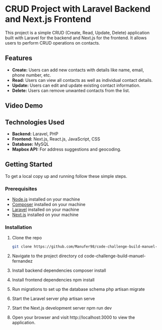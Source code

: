 # CRUD Project with Laravel Backend and Next.js Frontend

This project is a simple CRUD (Create, Read, Update, Delete) application built with Laravel for the backend and Next.js for the frontend. It allows users to perform CRUD operations on contacts.

## Features

- **Create:** Users can add new contacts with details like name, email, phone number, etc.
- **Read:** Users can view all contacts as well as individual contact details.
- **Update:** Users can edit and update existing contact information.
- **Delete:** Users can remove unwanted contacts from the list.

## Video Demo


## Technologies Used

- **Backend:** Laravel, PHP
- **Frontend:** Next.js, React.js, JavaScript, CSS
- **Database:** MySQL
- **Mapbox API:** For address suggestions and geocoding.

## Getting Started

To get a local copy up and running follow these simple steps.

### Prerequisites

- [Node.js](https://nodejs.org/) installed on your machine
- [Composer](https://getcomposer.org/) installed on your machine
- [Laravel](https://laravel.com/docs/8.x/installation) installed on your machine
- [Next.js](https://nextjs.org/docs/getting-started) installed on your machine

### Installation

1. Clone the repo
   ```sh
   git clone https://github.com/Manufer98/code-challenge-build-manuel-fernandez-final.git
   
2. Navigate to the project directory
    cd code-challenge-build-manuel-fernandez

3. Install backend dependencies
composer install

4. Install frontend dependencies
npm install

5. Run migrations to set up the database schema
php artisan migrate

6. Start the Laravel server
php artisan serve

7. Start the Next.js development server
npm run dev

8. Open your browser and visit http://localhost:3000 to view the application.

